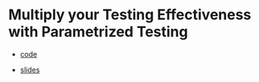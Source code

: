 # Multiply your Testing Effectiveness with Parametrized Testing

* [code](code/)

* [slides](ParametrizedTesting.pdf)

